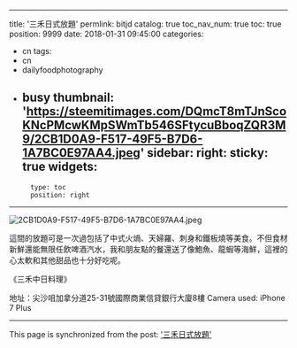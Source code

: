 
---
title: '三禾日式放題'
permlink: bitjd
catalog: true
toc_nav_num: true
toc: true
position: 9999
date: 2018-01-31 09:45:00
categories:
- cn
tags:
- cn
- dailyfoodphotography
- busy
thumbnail: 'https://steemitimages.com/DQmcT8mTJnScoKNcPMcwKMpSWmTb546SFtycuBboqZQR3M9/2CB1D0A9-F517-49F5-B7D6-1A7BC0E97AA4.jpeg'
sidebar:
    right:
        sticky: true
widgets:
    -
        type: toc
        position: right
---


![2CB1D0A9-F517-49F5-B7D6-1A7BC0E97AA4.jpeg](https://steemitimages.com/DQmcT8mTJnScoKNcPMcwKMpSWmTb546SFtycuBboqZQR3M9/2CB1D0A9-F517-49F5-B7D6-1A7BC0E97AA4.jpeg)

這間的放題可是一次過包括了中式火煱、天婦羅、刺身和鐵板燒等美食。不但食材新鮮還能無限任飲啤酒汽水，我和朋友點的餐還送了像鮑魚、龍蝦等海鮮，這裡的心太軟和其他甜品也十分好吃呢。

《三禾中日料理》

地址：尖沙咀加拿分道25-31號國際商業信貸銀行大廈8樓
Camera used: iPhone 7 Plus

- - -

This page is synchronized from the post: ['三禾日式放題'](https://steemit.com/@htliao/bitjd)
